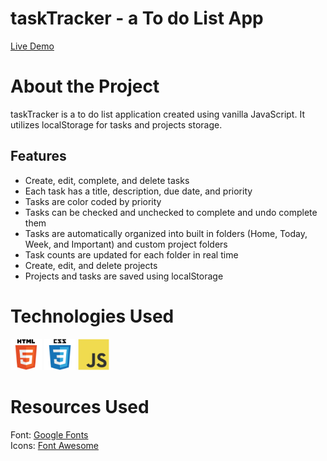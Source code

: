 # taskTracker - a To do List App

<a href="https://syl1m.github.io/todo_list/">Live Demo </a>

# About the Project

taskTracker is a to do list application created using vanilla JavaScript.  It utilizes localStorage for tasks and projects storage.

## Features

* Create, edit, complete, and delete tasks
* Each task has a title, description, due date, and priority
* Tasks are color coded by priority
* Tasks can be checked and unchecked to complete and undo complete them
* Tasks are automatically organized into built in folders (Home, Today, Week, and Important) and custom project folders
* Task counts are updated for each folder in real time
* Create, edit, and delete projects
* Projects and tasks are saved using localStorage

# Technologies Used

<img src="https://github.com/devicons/devicon/blob/master/icons/html5/html5-original-wordmark.svg" width="50"> <img src="https://github.com/devicons/devicon/blob/master/icons/css3/css3-original-wordmark.svg" width="50"> <img src="https://github.com/devicons/devicon/blob/master/icons/javascript/javascript-original.svg" width="50">

# Resources Used

Font: <a href="https://fonts.google.com/">Google Fonts</a>
\
Icons: <a href="https://fontawesome.com/">Font Awesome</a>
